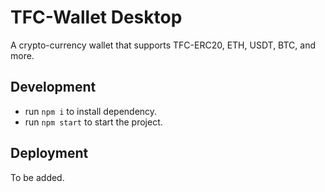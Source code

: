 # TFC-Wallet Desktop

A crypto-currency wallet that supports TFC-ERC20, ETH, USDT, BTC, and more.

## Development

* run `npm i` to install dependency. 
* run `npm start` to start the project.

## Deployment

To be added.